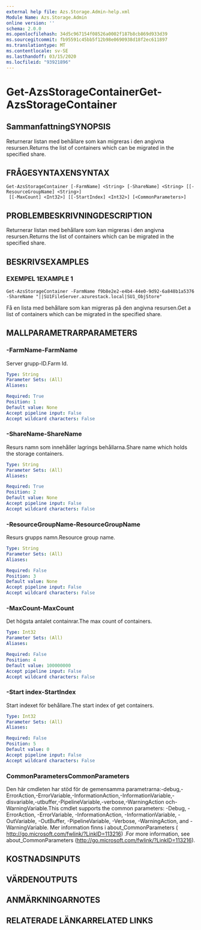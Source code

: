 ```yaml
---
external help file: Azs.Storage.Admin-help.xml
Module Name: Azs.Storage.Admin
online version: ''
schema: 2.0.0
ms.openlocfilehash: 34d5c967154f08526a0002f187b8cb869d933d39
ms.sourcegitcommit: fb95591c45bb5f12b98e0690938d18f2ec611897
ms.translationtype: MT
ms.contentlocale: sv-SE
ms.lasthandoff: 03/15/2020
ms.locfileid: "93921896"
---
```

# <span data-ttu-id="db8f3-101">Get-AzsStorageContainer</span><span class="sxs-lookup"><span data-stu-id="db8f3-101">Get-AzsStorageContainer</span></span>

## <span data-ttu-id="db8f3-102">Sammanfattning</span><span class="sxs-lookup"><span data-stu-id="db8f3-102">SYNOPSIS</span></span>
<span data-ttu-id="db8f3-103">Returnerar listan med behållare som kan migreras i den angivna resursen.</span><span class="sxs-lookup"><span data-stu-id="db8f3-103">Returns the list of containers which can be migrated in the specified share.</span></span>

## <span data-ttu-id="db8f3-104">FRÅGESYNTAXEN</span><span class="sxs-lookup"><span data-stu-id="db8f3-104">SYNTAX</span></span>

```
Get-AzsStorageContainer [-FarmName] <String> [-ShareName] <String> [[-ResourceGroupName] <String>]
 [[-MaxCount] <Int32>] [[-StartIndex] <Int32>] [<CommonParameters>]
```

## <span data-ttu-id="db8f3-105">PROBLEMBESKRIVNING</span><span class="sxs-lookup"><span data-stu-id="db8f3-105">DESCRIPTION</span></span>
<span data-ttu-id="db8f3-106">Returnerar listan med behållare som kan migreras i den angivna resursen.</span><span class="sxs-lookup"><span data-stu-id="db8f3-106">Returns the list of containers which can be migrated in the specified share.</span></span>

## <span data-ttu-id="db8f3-107">BESKRIVS</span><span class="sxs-lookup"><span data-stu-id="db8f3-107">EXAMPLES</span></span>

### <span data-ttu-id="db8f3-108">EXEMPEL 1</span><span class="sxs-lookup"><span data-stu-id="db8f3-108">EXAMPLE 1</span></span>
```
Get-AzsStorageContainer -FarmName f9b8e2e2-e4b4-44e0-9d92-6a848b1a5376 -ShareName "||SU1FileServer.azurestack.local|SU1_ObjStore"
```

<span data-ttu-id="db8f3-109">Få en lista med behållare som kan migreras på den angivna resursen.</span><span class="sxs-lookup"><span data-stu-id="db8f3-109">Get a list of containers which can be migrated in the specified share.</span></span>

## <span data-ttu-id="db8f3-110">MALLPARAMETRAR</span><span class="sxs-lookup"><span data-stu-id="db8f3-110">PARAMETERS</span></span>

### <span data-ttu-id="db8f3-111">-FarmName</span><span class="sxs-lookup"><span data-stu-id="db8f3-111">-FarmName</span></span>
<span data-ttu-id="db8f3-112">Server grupp-ID.</span><span class="sxs-lookup"><span data-stu-id="db8f3-112">Farm Id.</span></span>

```yaml
Type: String
Parameter Sets: (All)
Aliases:

Required: True
Position: 1
Default value: None
Accept pipeline input: False
Accept wildcard characters: False
```

### <span data-ttu-id="db8f3-113">-ShareName</span><span class="sxs-lookup"><span data-stu-id="db8f3-113">-ShareName</span></span>
<span data-ttu-id="db8f3-114">Resurs namn som innehåller lagrings behållarna.</span><span class="sxs-lookup"><span data-stu-id="db8f3-114">Share name which holds the storage containers.</span></span>

```yaml
Type: String
Parameter Sets: (All)
Aliases:

Required: True
Position: 2
Default value: None
Accept pipeline input: False
Accept wildcard characters: False
```

### <span data-ttu-id="db8f3-115">-ResourceGroupName</span><span class="sxs-lookup"><span data-stu-id="db8f3-115">-ResourceGroupName</span></span>
<span data-ttu-id="db8f3-116">Resurs grupps namn.</span><span class="sxs-lookup"><span data-stu-id="db8f3-116">Resource group name.</span></span>

```yaml
Type: String
Parameter Sets: (All)
Aliases:

Required: False
Position: 3
Default value: None
Accept pipeline input: False
Accept wildcard characters: False
```

### <span data-ttu-id="db8f3-117">-MaxCount</span><span class="sxs-lookup"><span data-stu-id="db8f3-117">-MaxCount</span></span>
<span data-ttu-id="db8f3-118">Det högsta antalet containrar.</span><span class="sxs-lookup"><span data-stu-id="db8f3-118">The max count of containers.</span></span>

```yaml
Type: Int32
Parameter Sets: (All)
Aliases:

Required: False
Position: 4
Default value: 100000000
Accept pipeline input: False
Accept wildcard characters: False
```

### <span data-ttu-id="db8f3-119">-Start index</span><span class="sxs-lookup"><span data-stu-id="db8f3-119">-StartIndex</span></span>
<span data-ttu-id="db8f3-120">Start indexet för behållare.</span><span class="sxs-lookup"><span data-stu-id="db8f3-120">The start index of get containers.</span></span>

```yaml
Type: Int32
Parameter Sets: (All)
Aliases:

Required: False
Position: 5
Default value: 0
Accept pipeline input: False
Accept wildcard characters: False
```

### <span data-ttu-id="db8f3-121">CommonParameters</span><span class="sxs-lookup"><span data-stu-id="db8f3-121">CommonParameters</span></span>
<span data-ttu-id="db8f3-122">Den här cmdleten har stöd för de gemensamma parametrarna:-debug,-ErrorAction,-ErrorVariable,-InformationAction,-InformationVariable,-disvariable,-utbuffer,-PipelineVariable,-verbose,-WarningAction och-WarningVariable.</span><span class="sxs-lookup"><span data-stu-id="db8f3-122">This cmdlet supports the common parameters: -Debug, -ErrorAction, -ErrorVariable, -InformationAction, -InformationVariable, -OutVariable, -OutBuffer, -PipelineVariable, -Verbose, -WarningAction, and -WarningVariable.</span></span> <span data-ttu-id="db8f3-123">Mer information finns i about_CommonParameters ( http://go.microsoft.com/fwlink/?LinkID=113216) .</span><span class="sxs-lookup"><span data-stu-id="db8f3-123">For more information, see about_CommonParameters (http://go.microsoft.com/fwlink/?LinkID=113216).</span></span>

## <span data-ttu-id="db8f3-124">KOSTNADS</span><span class="sxs-lookup"><span data-stu-id="db8f3-124">INPUTS</span></span>

## <span data-ttu-id="db8f3-125">VÄRDEN</span><span class="sxs-lookup"><span data-stu-id="db8f3-125">OUTPUTS</span></span>

## <span data-ttu-id="db8f3-126">ANMÄRKNINGAR</span><span class="sxs-lookup"><span data-stu-id="db8f3-126">NOTES</span></span>

## <span data-ttu-id="db8f3-127">RELATERADE LÄNKAR</span><span class="sxs-lookup"><span data-stu-id="db8f3-127">RELATED LINKS</span></span>
